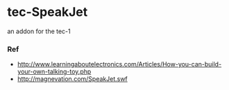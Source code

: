 # tec-SpeakJet

an addon for the tec-1


### Ref
- http://www.learningaboutelectronics.com/Articles/How-you-can-build-your-own-talking-toy.php
- http://magnevation.com/SpeakJet.swf

